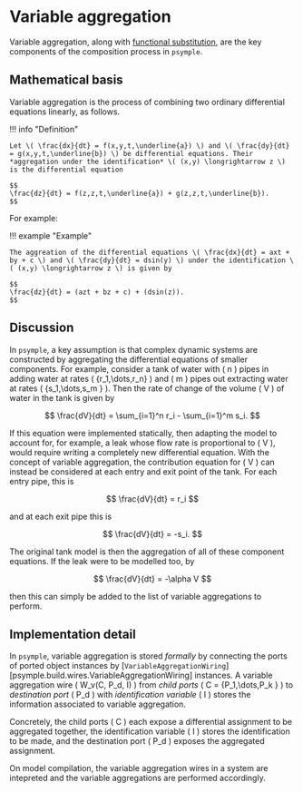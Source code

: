 # Variable aggregation

Variable aggregation, along with [functional substitution](functional_substitution.md), are the key components of the composition process in `psymple`.

## Mathematical basis

Variable aggregation is the process of combining two ordinary differential equations linearly, as follows.

!!! info "Definition"

    Let \( \frac{dx}{dt} = f(x,y,t,\underline{a}) \) and \( \frac{dy}{dt} = g(x,y,t,\underline{b}) \) be differential equations. Their *aggregation under the identification* \( (x,y) \longrightarrow z \) is the differential equation

    $$
    \frac{dz}{dt} = f(z,z,t,\underline{a}) + g(z,z,t,\underline{b}).
    $$

For example:

!!! example "Example"

    The aggreation of the differential equations \( \frac{dx}{dt} = axt +  by + c \) and \( \frac{dy}{dt} = dsin(y) \) under the identification \( (x,y) \longrightarrow z \) is given by 

    $$
    \frac{dz}{dt} = (azt + bz + c) + (dsin(z)).
    $$

## Discussion

In `psymple`, a key assumption is that complex dynamic systems are constructed by aggregating the differential equations of smaller components. For example, consider a tank of water with \( n \) pipes in adding water at rates \( \{r_1,\dots,r_n\} \) and \( m \) pipes out extracting water at rates \( \{s_1,\dots,s_m \} \). Then the rate of change of the volume \( V \) of water in the tank is given by

$$
\frac{dV}{dt} = \sum_{i=1}^n r_i - \sum_{i=1}^m s_i.
$$

If this equation were implemented statically, then adapting the model to account for, for example, a leak whose flow rate is proportional to \( V \), would require writing a completely new differential equation. With the concept of variable aggregation, the contribution equation for \( V \) can instead be considered at each entry and exit point of the tank. For each entry pipe, this is

$$
\frac{dV}{dt} = r_i
$$

and at each exit pipe this is

$$
\frac{dV}{dt} = -s_i.
$$

The original tank model is then the aggregation of all of these component equations. If the leak were to be modelled too, by

$$
\frac{dV}{dt} = -\alpha V
$$

then this can simply be added to the list of variable aggregations to perform.

## Implementation detail

In `psymple`, variable aggregation is stored *formally* by connecting the ports of ported object instances by [`VariableAggregationWiring`][psymple.build.wires.VariableAggregationWiring] instances. A variable aggregation wire \( W_v(C, P_d, I) \) from *child ports* \( C = \{P_1,\dots,P_k \} \) to *destination port* \( P_d \) with *identification variable* \( I \) stores the information associated to variable aggregation. 

Concretely, the child ports \( C \) each expose a differential assignment to be aggregated together, the identification variable \( I \) stores the identification to be made, and the destination port \( P_d \) exposes the aggregated assignment.

On model compilation, the variable aggregation wires in a system are intepreted and the variable aggregations are performed accordingly. 